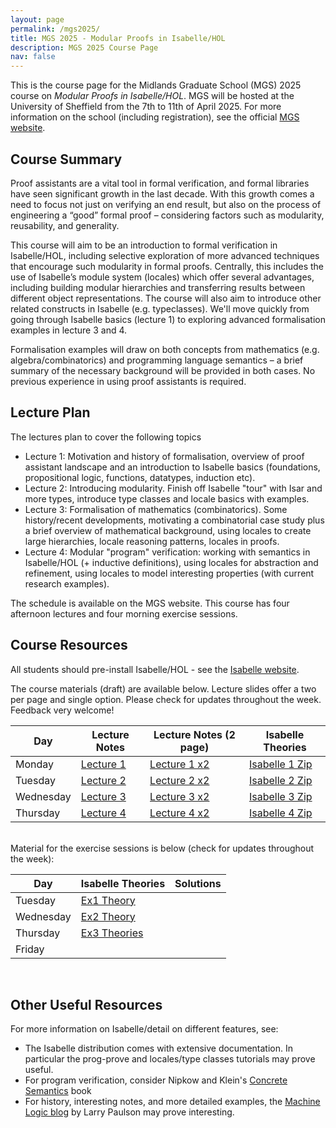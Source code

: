 ```yaml
---
layout: page
permalink: /mgs2025/
title: MGS 2025 - Modular Proofs in Isabelle/HOL
description: MGS 2025 Course Page
nav: false
---
```


This is the course page for the Midlands Graduate School (MGS) 2025 course on *Modular Proofs in Isabelle/HOL*. MGS will be hosted at the University of Sheffield from the 7th to 11th of April 2025. For more information on the school (including registration), see the official [MGS website](https://www.andreipopescu.uk/MGS_Sheffield/MGS2025.html).

## Course Summary

Proof assistants are a vital tool in formal verification, and formal libraries have seen significant growth in the last decade. With this growth comes a need to focus not just on verifying an end result, but also on the process of engineering a “good” formal proof – considering factors such as modularity, reusability, and generality.

This course will aim to be an introduction to formal verification in Isabelle/HOL, including selective exploration of more advanced techniques that encourage such modularity in formal proofs. Centrally, this includes the use of Isabelle’s module system (locales) which offer several advantages, including building modular hierarchies and transferring results between different object representations. The course will also aim to introduce other related constructs in Isabelle (e.g. typeclasses). We'll move quickly from going through Isabelle basics (lecture 1) to exploring advanced formalisation examples in lecture 3 and 4.

Formalisation examples will draw on both concepts from mathematics (e.g. algebra/combinatorics) and programming language semantics – a brief summary of the necessary background will be provided in both cases. No previous experience in using proof assistants is required.

## Lecture Plan

The lectures plan to cover the following topics 
- Lecture 1: Motivation and history of formalisation, overview of proof assistant landscape and an introduction to Isabelle basics (foundations, propositional logic, functions, datatypes, induction etc).
- Lecture 2: Introducing modularity. Finish off Isabelle "tour" with Isar and more types, introduce type classes and locale basics with examples.
- Lecture 3: Formalisation of mathematics (combinatorics). Some history/recent developments, motivating a combinatorial case study plus a brief overview of mathematical background, using locales to create large hierarchies, locale reasoning patterns, locales in proofs. 
- Lecture 4: Modular "program" verification: working with semantics in Isabelle/HOL (+ inductive definitions), using locales for abstraction and refinement, using locales to model interesting properties (with current research examples). 

The schedule is available on the MGS website. This course has four afternoon lectures and four morning exercise sessions.

## Course Resources

All students should pre-install Isabelle/HOL - see the [Isabelle website](https://isabelle.in.tum.de/).

The course materials (draft) are available below. Lecture slides offer a two per page and single option. Please check for updates throughout the week. Feedback very welcome!

| Day | Lecture Notes | Lecture Notes (2 page) | Isabelle Theories |
| --- | ------------- | ------------------ | -----------|
| Monday | <a href="../assets/pdf/Lecture1.pdf"> Lecture 1</a> |  <a href="../assets/pdf/Lecture1_2page.pdf"> Lecture 1 x2</a>| <a href="../assets/code/lecture1_isa.zip"> Isabelle 1 Zip</a>  |
| Tuesday | <a href="../assets/pdf/Lecture2.pdf"> Lecture 2</a> |  <a href="../assets/pdf/Lecture1_2page.pdf"> Lecture 2 x2</a>| <a href="../assets/code/lecture2_isa.zip"> Isabelle 2 Zip</a> |
| Wednesday | <a href="../assets/pdf/Lecture3.pdf"> Lecture 3</a> |  <a href="../assets/pdf/Lecture3_2page.pdf"> Lecture 3 x2</a>| <a href="../assets/code/lecture3_isa.zip"> Isabelle 3 Zip</a> |
| Thursday | <a href="../assets/pdf/Lecture4.pdf"> Lecture 4</a> |  <a href="../assets/pdf/Lecture4_2page.pdf"> Lecture 4 x2</a>| <a href="../assets/code/lecture4_isa.zip"> Isabelle 4 Zip</a> |

<br>
Material for the exercise sessions is below (check for updates throughout the week):

| Day |  Isabelle Theories | Solutions |
| --- |  ----------------- | --------- |
| Tuesday | <a href="../assets/code/Exercise_Class1.thy"> Ex1 Theory</a> 
| Wednesday | <a href="../assets/code/Exercise_Class2.thy"> Ex2 Theory</a> |
| Thursday | <a href="../assets/code/exercise3_isa.zip"> Ex3 Theories</a> |
| Friday | 

<br>

## Other Useful Resources

For more information on Isabelle/detail on different features, see:
- The Isabelle distribution comes with extensive documentation. In particular the prog-prove and locales/type classes tutorials may prove useful.
- For program verification, consider Nipkow and Klein's [Concrete Semantics](http://concrete-semantics.org/) book
- For history, interesting notes, and more detailed examples, the [Machine Logic blog](https://lawrencecpaulson.github.io/) by Larry Paulson may prove interesting.
